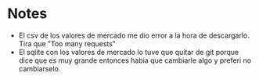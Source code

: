 # Notes
- El csv de los valores de mercado me dio error a la hora de descargarlo. Tira que "Too many requests"
- El sqlite con los valores de mercado lo tuve que quitar de git porque dice que es muy grande entonces habia que cambiarle algo y preferi no cambiarselo.
